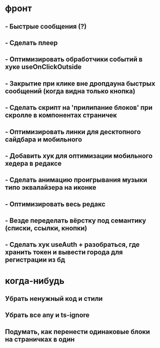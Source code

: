 # фронт

## - Быстрые сообщения (?)

## - Сделать плеер

## - Оптимизировать обработчики событий в хуке useOnClickOutside

## - Закрытие при клике вне дропдауна быстрых сообщений (когда видна только кнопка)

## - Сделать скрипт на 'прилипание блоков' при скролле в компонентах страничек

## - Оптимизировать линки для десктопного сайдбара и мобильного

## - Добавить хук для оптимизации мобильного хедера в редаксе

## - Сделать анимацию проигрывания музыки типо эквалайзера на иконке

## - Оптимизировать весь редакс

## - Везде переделать вёрстку под семантику (списки, ссылки, кнопки)

## - Сделать хук useAuth + разобраться, где хранить токен и вывести города для регистрации из бд

# когда-нибудь

## Убрать ненужный код и стили

## Убрать все any и ts-ignore

## Подумать, как перенести одинаковые блоки на страничках в один
